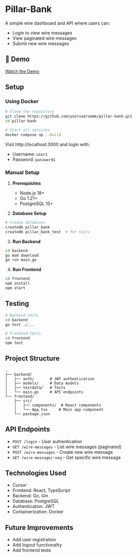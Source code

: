 # Pillar-Bank

A simple wire dashboard and API where users can:

- Login to view wire messages
- View paginated wire messages
- Submit new wire messages

## 🎥 Demo
[Watch the Demo](https://drive.google.com/file/d/15byFnmmt_zxys7GHvLFWKPkZw5r81Anw/view?usp=sharing)

## Setup

### Using Docker

```bash
# Clone the repository
git clone https://github.com/yourusername/pillar-bank.git
cd pillar-bank

# Start all services
docker compose up --build
```

Visit http://localhost:3000 and login with:

- Username: `user1`
- Password: `password1`

### Manual Setup

1. **Prerequisites**

   - Node.js 18+
   - Go 1.21+
   - PostgreSQL 15+

2. **Database Setup**

```bash
# Create databases
createdb pillar_bank
createdb pillar_bank_test  # for tests
```

3. **Run Backend**

```bash
cd backend
go mod download
go run main.go
```

4. **Run Frontend**

```bash
cd frontend
npm install
npm start
```

## Testing

```bash
# Backend tests
cd backend
go test ./...

# Frontend tests
cd frontend
npm test
```

## Project Structure

```
.
├── backend/
│   ├── auth/       # JWT authentication
│   ├── models/     # Data models
│   ├── testdata/   # Tests
│   └── main.go     # API endpoints
└── frontend/
    ├── src/
    │   ├── components/  # React components
    │   └── App.tsx     # Main app component
    └── package.json
```

## API Endpoints

- `POST /login` - User authentication
- `GET /wire-messages` - List wire messages (paginated)
- `POST /wire-messages` - Create new wire message
- `GET /wire-message/:seq` - Get specific wire message

## Technologies Used

- Cursor
- Frontend: React, TypeScript
- Backend: Go, Gin
- Database: PostgreSQL
- Authentication: JWT
- Containerization: Docker

## Future Improvements

- Add user registration
- Add logout functionality
- Add frontend tests
